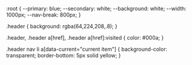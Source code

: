 :root {
	--primary: blue;
	--secondary: white;
	--background: white;
	--width: 1000px;
	--nav-break: 800px;
}

.header {
    background: rgba(64,224,208,.8);
}

.header,
.header a[href],
.header a[href]:visited {
    color: #000a;
}

.header nav li a[data-current="current item"] {
    background-color: transparent;
    border-bottom: 5px solid yellow;
}